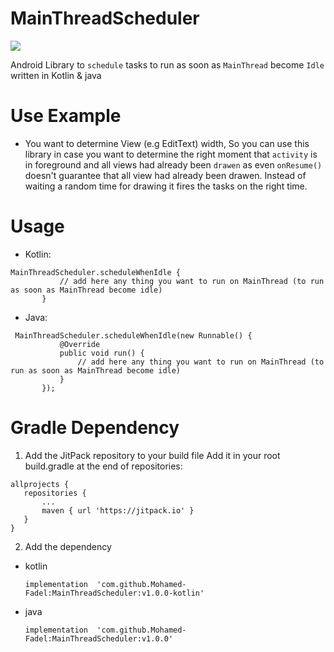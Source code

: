 # MainThreadScheduler

[![](https://jitpack.io/v/Mohamed-Fadel/MainThreadScheduler.svg)](https://jitpack.io/#Mohamed-Fadel/MainThreadScheduler)

Android Library to `schedule` tasks to run as soon as `MainThread` become `Idle` written in Kotlin & java

# Use Example

- You want to determine View (e.g EditText) width, So you can use this library in case you want to determine the right moment that `activity` is in foreground and all views had already been
  `drawen` as even `onResume()` doesn't guarantee that all view had already been drawen. Instead of waiting a random time for drawing it fires the tasks
  on the right time.
  
  
 # Usage
 
 - Kotlin:
 
 ```
 MainThreadScheduler.scheduleWhenIdle { 
            // add here any thing you want to run on MainThread (to run as soon as MainThread become idle)
        }
 
 ```
 - Java:
 
 ```
  MainThreadScheduler.scheduleWhenIdle(new Runnable() {
            @Override
            public void run() {
                // add here any thing you want to run on MainThread (to run as soon as MainThread become idle)
            }
        });
 
 ```
 
 # Gradle Dependency
 
 1. Add the JitPack repository to your build file Add it in your root build.gradle at the end of repositories:
 
 ```
 allprojects {
	repositories {
		...
		maven { url 'https://jitpack.io' }
	}
}
 
 ```
 
 2. Add the dependency
  
  - kotlin
    
    ```
    implementation  'com.github.Mohamed-Fadel:MainThreadScheduler:v1.0.0-kotlin'
    
    ```
  - java
    
    ```
    implementation  'com.github.Mohamed-Fadel:MainThreadScheduler:v1.0.0'
    
    ```
  
 
